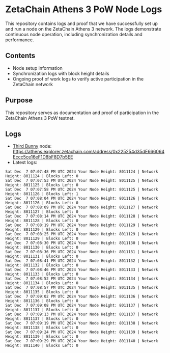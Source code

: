 # ZetaChain Athens 3 PoW Node Logs
This repository contains logs and proof that we have successfully set up and run a node on the ZetaChain Athens 3 network. The logs demonstrate continuous node operation, including synchronization details and performance.

## Contents
- Node setup information
- Synchronization logs with block height details
- Ongoing proof of work logs to verify active participation in the ZetaChain network

## Purpose
This repository serves as documentation and proof of participation in the ZetaChain Athens 3 PoW testnet.

## Logs

- [Third Bunny](https://thirdbunny.xyz/) node: https://athens.explorer.zetachain.com/address/0x225254d35dE666064Eccc5ce16eF1D8bF8D7b5EE
- Latest logs:
```
Sat Dec  7 07:07:48 PM UTC 2024 Your Node Height: 8011124 | Network Height: 8011124 | Blocks Left: 0
Sat Dec  7 07:07:53 PM UTC 2024 Your Node Height: 8011125 | Network Height: 8011125 | Blocks Left: 0
Sat Dec  7 07:07:58 PM UTC 2024 Your Node Height: 8011125 | Network Height: 8011126 | Blocks Left: 1
Sat Dec  7 07:08:04 PM UTC 2024 Your Node Height: 8011126 | Network Height: 8011126 | Blocks Left: 0
Sat Dec  7 07:08:09 PM UTC 2024 Your Node Height: 8011127 | Network Height: 8011127 | Blocks Left: 0
Sat Dec  7 07:08:14 PM UTC 2024 Your Node Height: 8011128 | Network Height: 8011128 | Blocks Left: 0
Sat Dec  7 07:08:19 PM UTC 2024 Your Node Height: 8011129 | Network Height: 8011129 | Blocks Left: 0
Sat Dec  7 07:08:25 PM UTC 2024 Your Node Height: 8011129 | Network Height: 8011129 | Blocks Left: 0
Sat Dec  7 07:08:30 PM UTC 2024 Your Node Height: 8011130 | Network Height: 8011130 | Blocks Left: 0
Sat Dec  7 07:08:36 PM UTC 2024 Your Node Height: 8011131 | Network Height: 8011131 | Blocks Left: 0
Sat Dec  7 07:08:41 PM UTC 2024 Your Node Height: 8011132 | Network Height: 8011132 | Blocks Left: 0
Sat Dec  7 07:08:46 PM UTC 2024 Your Node Height: 8011133 | Network Height: 8011133 | Blocks Left: 0
Sat Dec  7 07:08:52 PM UTC 2024 Your Node Height: 8011134 | Network Height: 8011134 | Blocks Left: 0
Sat Dec  7 07:08:57 PM UTC 2024 Your Node Height: 8011135 | Network Height: 8011135 | Blocks Left: 0
Sat Dec  7 07:09:02 PM UTC 2024 Your Node Height: 8011136 | Network Height: 8011136 | Blocks Left: 0
Sat Dec  7 07:09:08 PM UTC 2024 Your Node Height: 8011137 | Network Height: 8011137 | Blocks Left: 0
Sat Dec  7 07:09:13 PM UTC 2024 Your Node Height: 8011137 | Network Height: 8011137 | Blocks Left: 0
Sat Dec  7 07:09:19 PM UTC 2024 Your Node Height: 8011138 | Network Height: 8011138 | Blocks Left: 0
Sat Dec  7 07:09:24 PM UTC 2024 Your Node Height: 8011139 | Network Height: 8011139 | Blocks Left: 0
Sat Dec  7 07:09:29 PM UTC 2024 Your Node Height: 8011140 | Network Height: 8011140 | Blocks Left: 0
```
